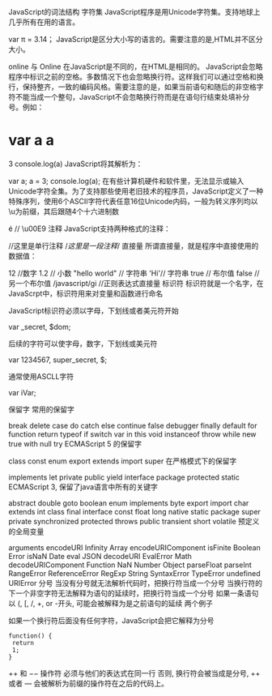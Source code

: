 JavaScript的词法结构
字符集
JavaScript程序是用Unicode字符集。支持地球上几乎所有在用的语言。

var π = 3.14；
JavaScript是区分大小写的语言的。需要注意的是,HTML并不区分大小。

online 与 Online 在JavaScript是不同的，在HTML是相同的。
JavaScript会忽略程序中标识之前的空格。多数情况下也会忽略换行符。这样我们可以通过空格和换行，保持整齐，一致的编码风格。需要注意的是，如果当前语句和随后的非空格字符不能当成一个整句，JavaScript不会忽略换行符而是在语句行结束处填补分号。例如：

var a
a
=
3
console.log(a)
JavaScript将其解析为：

var a; a = 3; console.log(a);
在有些计算机硬件和软件里，无法显示或输入Unicode字符全集。为了支持那些使用老旧技术的程序员，JavaScript定义了一种特殊序列，使用6个ASCII字符代表任意16位Unicode内码，一般为转义序列均以\u为前缀，其后跟随4个十六进制数

é // \u00E9
注释
JavaScript支持两种格式的注释：

//这里是单行注释
/*这里是一段注释*/
直接量
所谓直接量，就是程序中直接使用的数据值：

12 //数字
1.2 // 小数
"hello world" // 字符串
'Hi'// 字符串
true // 布尔值
false // 另一个布尔值
/javascript/gi //正则表达式直接量
标识符
标识符就是一个名字，在JavaScrpt中，标识符用来对变量和函数进行命名

JavaScript标识符必须以字母，下划线或者美元符开始

var _secret, $dom;

后续的字符可以使字母，数字，下划线或美元符

var 1234567, super_secret, $;

通常使用ASCLL字符

var iVar;

保留字
常用的保留字

break delete case do catch else continue false debugger finally default for function return typeof if switch var in this void instanceof throw while new true with null try
ECMAScript 5 的保留字

class const enum export extends import super
在严格模式下的保留字

implements let private public yield interface package protected static
ECMAScript 3, 保留了java语言中所有的关键字

abstract double goto boolean enum implements byte export import char extends int class final interface const float long native static package super private synchronized protected throws public transient short volatile
预定义的全局变量

arguments encodeURI Infinity Array encodeURIComponent isFinite Boolean Error isNaN Date eval JSON decodeURI EvalError Math decodeURIComponent Function NaN Number Object parseFloat parseInt RangeError ReferenceError RegExp String SyntaxError TypeError undefined URIError
分号
当没有分号就无法解析代码时，把换行符当成一个分号
当换行符的下一个非空字符无法解释为语句的延续时，把换行符当成一个分号
如果一条语句以 (, [, /, +, or -开头, 可能会被解释为是之前语句的延续
两个例子

如果一个换行符后面没有任何字符，JavaScript会把它解释为分号

    function() {
     return
     1;
    }
++ 和 −− 操作符
必须与他们的表达式在同一行
否则, 换行符会被当成是分号, ++ 或者 — 会被解析为前缀的操作符在之后的代码上。
